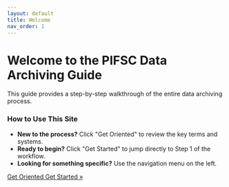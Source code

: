 ```yaml
---
layout: default
title: Welcome
nav_order: 1
---
```


# Welcome to the PIFSC Data Archiving Guide

This guide provides a step-by-step walkthrough of the entire data archiving process.

### How to Use This Site

* **New to the process?** Click "Get Oriented" to review the key terms and systems.
* **Ready to begin?** Click "Get Started" to jump directly to Step 1 of the workflow.
* **Looking for something specific?** Use the navigation menu on the left.

<a href="{{ '/docs/The-Basics.md' | relative_url }}" class="btn btn-custom fs-5 mb-4 mb-md-0">
  Get Oriented
</a>
<a href="{{ '/docs/Step-1-Planning.md' | relative_url }}" class="btn btn-primary fs-5 mb-4 mb-md-0">
  Get Started &raquo;
</a>
